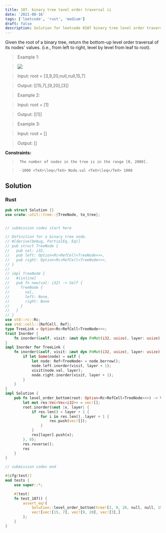 ```yaml
---
title: 107. binary tree level order traversal ii
date: '2021-08-16'
tags: ['leetcode', 'rust', 'medium']
draft: false
description: Solution for leetcode 0107 binary tree level order traversal ii
---
```


 

  Given the root of a binary tree, return the bottom-up level order traversal of its nodes' values. (i.e., from left to right, level by level from leaf to root).

   

 >   Example 1:

 >   ![](https://assets.leetcode.com/uploads/2021/02/19/tree1.jpg)

 >   Input: root <TeX>=</TeX> [3,9,20,null,null,15,7]

 >   Output: [[15,7],[9,20],[3]]

  

 >   Example 2:

  

 >   Input: root <TeX>=</TeX> [1]

 >   Output: [[1]]

  

 >   Example 3:

  

 >   Input: root <TeX>=</TeX> []

 >   Output: []

  

   

  **Constraints:**

  

 >   	The number of nodes in the tree is in the range [0, 2000].

 >   	-1000 <TeX>\leq</TeX> Node.val <TeX>\leq</TeX> 1000


## Solution
### Rust
```rust
pub struct Solution {}
use crate::util::tree::{TreeNode, to_tree};


// submission codes start here

// Definition for a binary tree node.
// #[derive(Debug, PartialEq, Eq)]
// pub struct TreeNode {
//   pub val: i32,
//   pub left: Option<Rc<RefCell<TreeNode>>>,
//   pub right: Option<Rc<RefCell<TreeNode>>>,
// }
// 
// impl TreeNode {
//   #[inline]
//   pub fn new(val: i32) -> Self {
//     TreeNode {
//       val,
//       left: None,
//       right: None
//     }
//   }
// }
use std::rc::Rc;
use std::cell::{RefCell, Ref};
type TreeLink = Option<Rc<RefCell<TreeNode>>>;
trait Inorder {
    fn inorder(&self, visit: &mut dyn FnMut(i32, usize), layer: usize);
}
impl Inorder for TreeLink {
    fn inorder(&self, visit: &mut dyn FnMut(i32, usize), layer: usize) {
        if let Some(node) = self {
            let node: Ref<TreeNode> = node.borrow();
            node.left.inorder(visit, layer + 1);
            visit(node.val, layer);
            node.right.inorder(visit, layer + 1);
        }    
    }
}
impl Solution {
    pub fn level_order_bottom(root: Option<Rc<RefCell<TreeNode>>>) -> Vec<Vec<i32>> {
        let mut res:Vec<Vec<i32>> = vec![];
        root.inorder(&mut |x, layer| {
            if res.len() < layer + 1 {
                for i in res.len()..layer + 1 {
                    res.push(vec![]);
                }
            }
            res[layer].push(x);
        }, 0);
        res.reverse();
        res
    }
}

// submission codes end

#[cfg(test)]
mod tests {
    use super::*;

    #[test]
    fn test_107() {
        assert_eq!(
            Solution::level_order_bottom(tree![3, 9, 20, null, null, 15, 7]),
            vec![vec![15, 7], vec![9, 20], vec![3],]
        );
    }
}

```
